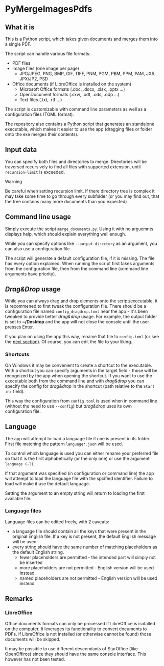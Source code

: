 # PyMergeImagesPdfs

## What it is

This is a Python script, which takes given documents and merges them into a single PDF.

The script can handle various file formats:

- PDF files
- Image files (one image per page)
  - JPG/JPEG, PNG, BMP, GIF, TIFF, PNM, PGM, PBM, PPM, PAM, JXR, JPX/JP2, PSD
- Office documents (if LibreOffice is installed on the system)
  - Microsoft Office formats (.doc, .docx, .xlsx, .pptx ...)
  - OpenDocument formats (.sxw, .odt, .ods, .odp ...)
  - Text files (.txt, .rtf ...)

The script is customizable with command line parameters as well as a configuration files (TOML format).

The repository also contains a Python script that generates an standalone executable, which makes it easier to use the app (dragging files or folder onto the exe merges their contents).

## Input data

You can specify both files and directories to merge. Directories will be traversed recursively to find all files with supported extension, until `recursion-limit` is exceeded.
> [!WARNING]
> Be careful when setting recursion limit. If there directory tree is complex it may take some time to go through every subfolder (or you may find out, that the tree contains many more documents than you expected)

## Command line usage

Simply execute the script `merge_documents.py`. Using it with no arguemnts displays help, which should explain everything well enough.

While you can specify options like `--output-directory` as an argument, you can also use a configuration file.

The script will generate a default configuration file, if it is missing. The file has every option explained. When running the script first takes arguments from the configuration file, then from the command line (command line arguments have priority).

## *Drag&Drop* usage

While you can always drag and drop elements onto the script/executable, it is recommened to first tweak the configuration file. There should be a configuration file named `config_dragdrop.toml` near the app - it's been tweaked to provide better *drag&drop* usage. For example, the output folder is set to **~/Desktop** and the app will not close the console until the user presses Enter.

If you plan on using the app this way, rename that file to `config.toml` (or see the [next section](#shortcuts)). Of course, you can edit the file to your liking.

### Shortcuts

On Windows it may be convenient to create a shortcut to the executable. With a shortcut you can specify arguments in the target field - those will be recognized by the app when opening the shortcut. If you want to use the executable both from the command line and with *drag&drop* you can specify the config for *drag&drop* in the shortcut (path relative to the `Start in:` field).

This way the configuration from `config.toml` is used when in command line (without the need to use `--config`) but *drag&drop* uses its own configuration file.

## Language

The app will attempt to load a language file if one is present in its folder. First file matching the pattern `language*.json` will be used. 

To control which language is used you can either rename your preferred file so that it is the first alphabetically (or the only one) or use the argument `language (-l)`.

If that argument was specified (in configuration or command line) the app will attempt to load the language file with the spcified identifier. Failure to load will make it use the default language.

Setting the argument to an empty string will return to loading the first available file.

### Language files

Language files can be edited freely, with 2 caveats:

- a language file should contain all the keys that were present in the original English file. If a key is not present, the default English message will be used.
- every string should have the same number of matching placeholders as the default English string.
  - fewer placeholders are permitted - the intended part will simply not be inserted
  - more placeholders are not permitted - English version will be used instead
  - named placeholders are not permitted - English version will be used instead

## Remarks

### LibreOffice

Office documents formats can only be processed if LibreOffice is isntalled on the computer. It leverages its functionality to convert documents to PDFs. If LibreOffice is not installed (or otherwise cannot be found) those documents will be skipped.

It may be possible to use different descendants of StarOffice (like OpenOffirce) since they should have the same console interface. This however has not been tested.
